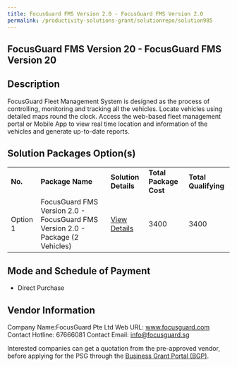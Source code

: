 ```yaml
---
title: FocusGuard FMS Version 2.0 - FocusGuard FMS Version 2.0
permalink: /productivity-solutions-grant/solutionrepo/solution985
---
```


## FocusGuard FMS Version 20 - FocusGuard FMS Version 20

## Description

FocusGuard Fleet Management System is designed as the process of controlling, monitoring and tracking all the vehicles. Locate vehicles using detailed maps round the clock. Access the web-based fleet management portal or Mobile App to view real time location and information of the vehicles and generate up-to-date reports.

## Solution Packages Option(s)

<table>
<tr>
<td><b>No.</b></td>
<td><b>Package Name</b></td>
<td><b>Solution Details</b></td>
<td><b>Total Package Cost</b></td>
<td><b>Total Qualifying</b></td>
</tr>
<tr>
<td>Option 1</td>
<td>FocusGuard FMS Version 2.0 - FocusGuard FMS Version 2.0 - Package (2 Vehicles)</td>
<td><a href='https://www.gobusiness.gov.sg/images/psg/Desensitised_Focusguard_20200185_Annex_3_Part_1.pdf'>View Details</a></td>
<td>3400</td>
<td>3400</td>
</tr>
</table>

## Mode and Schedule of Payment

 - Direct Purchase

## Vendor Information

 Company Name:FocusGuard Pte Ltd 
Web URL: www.focusguard.com 
Contact Hotline: 67666081 
Contact Email: info@focusguard.sg 


Interested companies can get a quotation from the pre-approved vendor, before applying for the PSG through the <a href='https://www.businessgrants.gov.sg/'>Business Grant Portal (BGP)</a>.
<script src="/jquery/resize-tables.js"></script>
